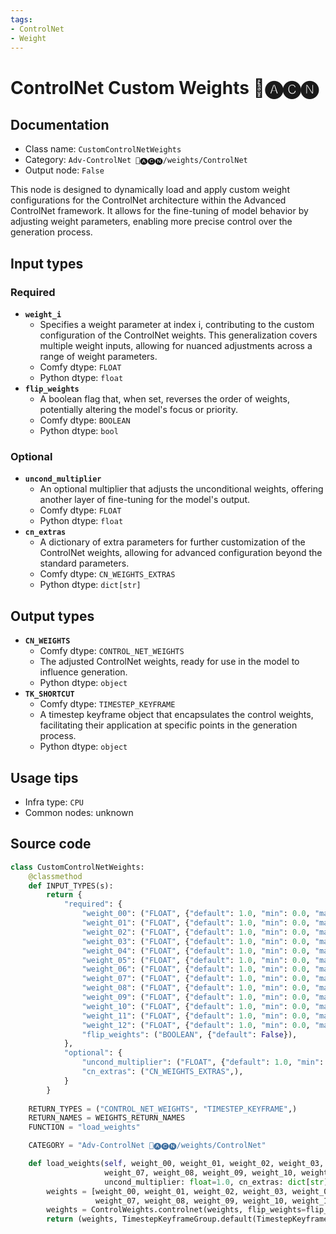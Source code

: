 ```yaml
---
tags:
- ControlNet
- Weight
---
```


# ControlNet Custom Weights 🛂🅐🅒🅝
## Documentation
- Class name: `CustomControlNetWeights`
- Category: `Adv-ControlNet 🛂🅐🅒🅝/weights/ControlNet`
- Output node: `False`

This node is designed to dynamically load and apply custom weight configurations for the ControlNet architecture within the Advanced ControlNet framework. It allows for the fine-tuning of model behavior by adjusting weight parameters, enabling more precise control over the generation process.
## Input types
### Required
- **`weight_i`**
    - Specifies a weight parameter at index i, contributing to the custom configuration of the ControlNet weights. This generalization covers multiple weight inputs, allowing for nuanced adjustments across a range of weight parameters.
    - Comfy dtype: `FLOAT`
    - Python dtype: `float`
- **`flip_weights`**
    - A boolean flag that, when set, reverses the order of weights, potentially altering the model's focus or priority.
    - Comfy dtype: `BOOLEAN`
    - Python dtype: `bool`
### Optional
- **`uncond_multiplier`**
    - An optional multiplier that adjusts the unconditional weights, offering another layer of fine-tuning for the model's output.
    - Comfy dtype: `FLOAT`
    - Python dtype: `float`
- **`cn_extras`**
    - A dictionary of extra parameters for further customization of the ControlNet weights, allowing for advanced configuration beyond the standard parameters.
    - Comfy dtype: `CN_WEIGHTS_EXTRAS`
    - Python dtype: `dict[str]`
## Output types
- **`CN_WEIGHTS`**
    - Comfy dtype: `CONTROL_NET_WEIGHTS`
    - The adjusted ControlNet weights, ready for use in the model to influence generation.
    - Python dtype: `object`
- **`TK_SHORTCUT`**
    - Comfy dtype: `TIMESTEP_KEYFRAME`
    - A timestep keyframe object that encapsulates the control weights, facilitating their application at specific points in the generation process.
    - Python dtype: `object`
## Usage tips
- Infra type: `CPU`
- Common nodes: unknown


## Source code
```python
class CustomControlNetWeights:
    @classmethod
    def INPUT_TYPES(s):
        return {
            "required": {
                "weight_00": ("FLOAT", {"default": 1.0, "min": 0.0, "max": 10.0, "step": 0.001}, ),
                "weight_01": ("FLOAT", {"default": 1.0, "min": 0.0, "max": 10.0, "step": 0.001}, ),
                "weight_02": ("FLOAT", {"default": 1.0, "min": 0.0, "max": 10.0, "step": 0.001}, ),
                "weight_03": ("FLOAT", {"default": 1.0, "min": 0.0, "max": 10.0, "step": 0.001}, ),
                "weight_04": ("FLOAT", {"default": 1.0, "min": 0.0, "max": 10.0, "step": 0.001}, ),
                "weight_05": ("FLOAT", {"default": 1.0, "min": 0.0, "max": 10.0, "step": 0.001}, ),
                "weight_06": ("FLOAT", {"default": 1.0, "min": 0.0, "max": 10.0, "step": 0.001}, ),
                "weight_07": ("FLOAT", {"default": 1.0, "min": 0.0, "max": 10.0, "step": 0.001}, ),
                "weight_08": ("FLOAT", {"default": 1.0, "min": 0.0, "max": 10.0, "step": 0.001}, ),
                "weight_09": ("FLOAT", {"default": 1.0, "min": 0.0, "max": 10.0, "step": 0.001}, ),
                "weight_10": ("FLOAT", {"default": 1.0, "min": 0.0, "max": 10.0, "step": 0.001}, ),
                "weight_11": ("FLOAT", {"default": 1.0, "min": 0.0, "max": 10.0, "step": 0.001}, ),
                "weight_12": ("FLOAT", {"default": 1.0, "min": 0.0, "max": 10.0, "step": 0.001}, ),
                "flip_weights": ("BOOLEAN", {"default": False}),
            },
            "optional": {
                "uncond_multiplier": ("FLOAT", {"default": 1.0, "min": 0.0, "max": 1.0, "step": 0.01}, ),
                "cn_extras": ("CN_WEIGHTS_EXTRAS",),
            }
        }
    
    RETURN_TYPES = ("CONTROL_NET_WEIGHTS", "TIMESTEP_KEYFRAME",)
    RETURN_NAMES = WEIGHTS_RETURN_NAMES
    FUNCTION = "load_weights"

    CATEGORY = "Adv-ControlNet 🛂🅐🅒🅝/weights/ControlNet"

    def load_weights(self, weight_00, weight_01, weight_02, weight_03, weight_04, weight_05, weight_06, 
                     weight_07, weight_08, weight_09, weight_10, weight_11, weight_12, flip_weights,
                     uncond_multiplier: float=1.0, cn_extras: dict[str]={}):
        weights = [weight_00, weight_01, weight_02, weight_03, weight_04, weight_05, weight_06, 
                   weight_07, weight_08, weight_09, weight_10, weight_11, weight_12]
        weights = ControlWeights.controlnet(weights, flip_weights=flip_weights, uncond_multiplier=uncond_multiplier, extras=cn_extras)
        return (weights, TimestepKeyframeGroup.default(TimestepKeyframe(control_weights=weights)))

```

